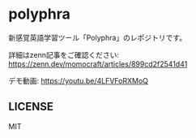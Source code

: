 # polyphra

新感覚英語学習ツール「Polyphra」のレポジトリです。

詳細はzenn記事をご確認ください: https://zenn.dev/momocraft/articles/899cd2f2541d41

デモ動画: https://youtu.be/4LFVFoRXMoQ

## LICENSE

MIT
